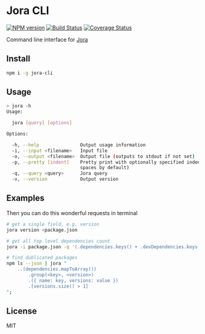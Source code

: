 # Jora CLI

[![NPM version](https://img.shields.io/npm/v/jora-cli.svg)](https://www.npmjs.com/package/jora-cli)
[![Build Status](https://travis-ci.org/discoveryjs/jora-cli.svg?branch=master)](https://travis-ci.org/discoveryjs/jora-cli)
[![Coverage Status](https://coveralls.io/repos/github/discoveryjs/jora-cli/badge.svg?branch=master)](https://coveralls.io/github/discoveryjs/jora-cli?)

Command line interface for [Jora](https://github.com/discoveryjs/jora)

## Install

```bash
npm i -g jora-cli
```

## Usage

```bash
> jora -h
Usage:

  jora [query] [options]

Options:

  -h, --help               Output usage information
  -i, --input <filename>   Input file
  -o, --output <filename>  Output file (outputs to stdout if not set)
  -p, --pretty [indent]    Pretty print with optionally specified indentation(4
                           spaces by default)
  -q, --query <query>      Jora query
  -v, --version            Output version
```

## Examples

Then you can do this wonderful requests in terminal
```bash
# get a single field, e.g. version
jora version <package.json

# get all top level dependencies count
jora -i package.json -q '(.dependencies.keys() + .devDependencies.keys()).size()'

# find dublicated packages
npm ls --json | jora "
    ..(dependencies.mapToArray())
        .group(<key>, <version>)
        .({ name: key, versions: value })
        .[versions.size() > 1]
";
```

## License

MIT
